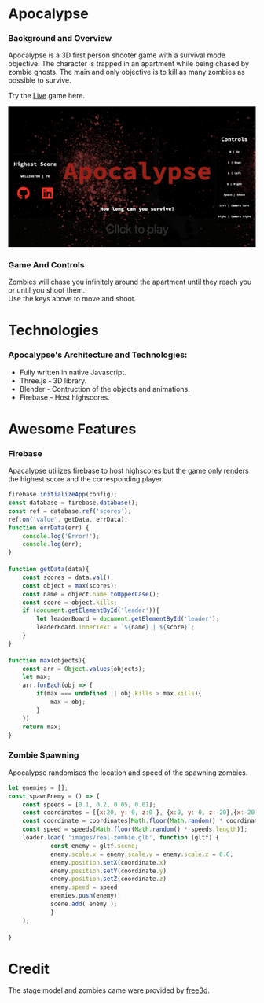 # Apocalypse 


### Background and Overview
Apocalypse is a 3D first person shooter game with a survival mode objective.  The character is trapped in an apartment while being chased by zombie ghosts.  The main and only objective is to kill as many zombies as possible to survive. 
  
Try the [Live](https://wfragoso02.github.io/JS-Project/) game here.
  
    
![alt text](https://github.com/wfragoso02/Apocalypse/blob/master/images/Screen%20Shot%202019-04-22%20at%2011.36.27%20PM.png)

### Game And Controls
Zombies will chase you infinitely around the apartment until they reach you or until you shoot them.  
Use the keys above to move and shoot.

# Technologies
### Apocalypse's Architecture and Technologies: 
* Fully written in native Javascript.
* Three.js - 3D library.
* Blender - Contruction of the objects and animations.
* Firebase - Host highscores.

# Awesome Features
### Firebase
Apacalypse utilizes firebase to host highscores but the game only renders the highest score and the corresponding player.
  
```javascript
firebase.initializeApp(config);
const database = firebase.database();
const ref = database.ref('scores');
ref.on('value', getData, errData);
function errData(err) {
    console.log('Error!');
    console.log(err);
}

function getData(data){
    const scores = data.val();
    const object = max(scores);
    const name = object.name.toUpperCase();
    const score = object.kills;
    if (document.getElementById('leader')){
        let leaderBoard = document.getElementById('leader');
        leaderBoard.innerText = `${name} | ${score}`;
    }
}

function max(objects){
    const arr = Object.values(objects);
    let max;
    arr.forEach(obj => {
        if(max === undefined || obj.kills > max.kills){
            max = obj;
        }
    })
    return max;
}
```


### Zombie Spawning
Apocalypse randomises the location and speed of the spawning zombies.
```javascript
let enemies = [];
const spawnEnemy = () => {
    const speeds = [0.1, 0.2, 0.05, 0.01];
    const coordinates = [{x:20, y: 0, z:0 }, {x:0, y: 0, z:-20},{x:-20, y: 0, z:0 },{x:0, y: 0, z:20 } ];
    const coordinate = coordinates[Math.floor(Math.random() * coordinates.length)];
    const speed = speeds[Math.floor(Math.random() * speeds.length)];
    loader.load( 'images/real-zombie.glb', function (gltf) {
            const enemy = gltf.scene;
            enemy.scale.x = enemy.scale.y = enemy.scale.z = 0.8;
            enemy.position.setX(coordinate.x)
            enemy.position.setY(coordinate.y)
            enemy.position.setZ(coordinate.z)
            enemy.speed = speed
            enemies.push(enemy);
            scene.add( enemy );
            }
    );

}
```
# Credit
The stage model and zombies came were provided by [free3d](https://free3d.com/).


